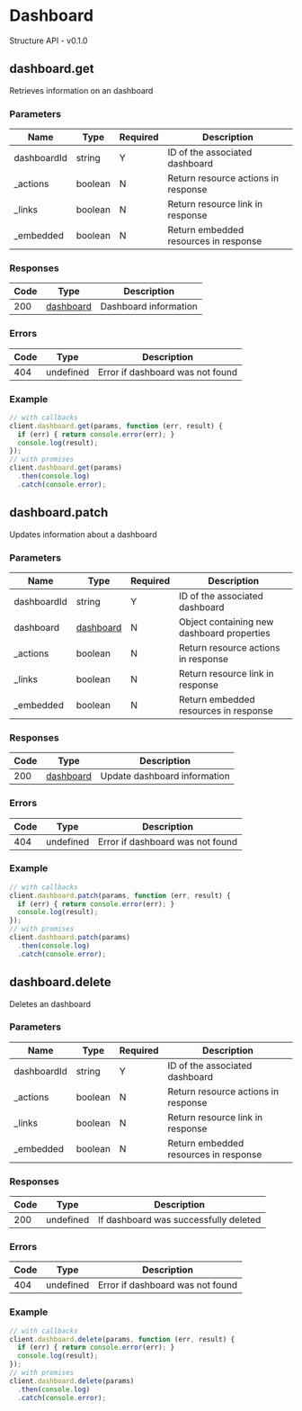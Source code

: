 # Dashboard
Structure API - v0.1.0

## dashboard.get
Retrieves information on an dashboard



### Parameters
| Name | Type | Required | Description |
| ---- | ---- | -------- | ----------- |
| dashboardId | string | Y | ID of the associated dashboard |
| _actions | boolean | N | Return resource actions in response |
| _links | boolean | N | Return resource link in response |
| _embedded | boolean | N | Return embedded resources in response |

### Responses
| Code | Type | Description |
| ---- | ---- | ----------- |
| 200 | [dashboard](_schemas.md#dashboard) | Dashboard information |

### Errors
| Code | Type | Description |
| ---- | ---- | ----------- |
| 404 | undefined | Error if dashboard was not found |

### Example
```javascript
// with callbacks
client.dashboard.get(params, function (err, result) {
  if (err) { return console.error(err); }
  console.log(result);
});
// with promises
client.dashboard.get(params)
  .then(console.log)
  .catch(console.error);
```
## dashboard.patch
Updates information about a dashboard



### Parameters
| Name | Type | Required | Description |
| ---- | ---- | -------- | ----------- |
| dashboardId | string | Y | ID of the associated dashboard |
| dashboard | [dashboard](_schemas.md#dashboard) | N | Object containing new dashboard properties |
| _actions | boolean | N | Return resource actions in response |
| _links | boolean | N | Return resource link in response |
| _embedded | boolean | N | Return embedded resources in response |

### Responses
| Code | Type | Description |
| ---- | ---- | ----------- |
| 200 | [dashboard](_schemas.md#dashboard) | Update dashboard information |

### Errors
| Code | Type | Description |
| ---- | ---- | ----------- |
| 404 | undefined | Error if dashboard was not found |

### Example
```javascript
// with callbacks
client.dashboard.patch(params, function (err, result) {
  if (err) { return console.error(err); }
  console.log(result);
});
// with promises
client.dashboard.patch(params)
  .then(console.log)
  .catch(console.error);
```
## dashboard.delete
Deletes an dashboard



### Parameters
| Name | Type | Required | Description |
| ---- | ---- | -------- | ----------- |
| dashboardId | string | Y | ID of the associated dashboard |
| _actions | boolean | N | Return resource actions in response |
| _links | boolean | N | Return resource link in response |
| _embedded | boolean | N | Return embedded resources in response |

### Responses
| Code | Type | Description |
| ---- | ---- | ----------- |
| 200 | undefined | If dashboard was successfully deleted |

### Errors
| Code | Type | Description |
| ---- | ---- | ----------- |
| 404 | undefined | Error if dashboard was not found |

### Example
```javascript
// with callbacks
client.dashboard.delete(params, function (err, result) {
  if (err) { return console.error(err); }
  console.log(result);
});
// with promises
client.dashboard.delete(params)
  .then(console.log)
  .catch(console.error);
```
